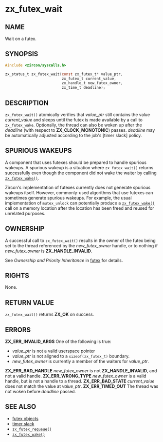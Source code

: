 # zx_futex_wait

## NAME

<!-- Updated by update-docs-from-fidl, do not edit. -->

Wait on a futex.

## SYNOPSIS

<!-- Updated by update-docs-from-fidl, do not edit. -->

```c
#include <zircon/syscalls.h>

zx_status_t zx_futex_wait(const zx_futex_t* value_ptr,
                          zx_futex_t current_value,
                          zx_handle_t new_futex_owner,
                          zx_time_t deadline);
```

## DESCRIPTION

`zx_futex_wait()` atomically verifies that *value_ptr* still contains the value
*current_value* and sleeps until the futex is made available by a call to
`zx_futex_wake`. Optionally, the thread can also be woken up after the
*deadline* (with respect to **ZX_CLOCK_MONOTONIC**) passes. *deadline* may be
automatically adjusted according to the job's [timer slack] policy.

## SPURIOUS WAKEUPS

A component that uses futexes should be prepared to handle spurious
wakeups.  A spurious wakeup is a situation where `zx_futex_wait()`
returns successfully even though the component did not wake the waiter
by calling [`zx_futex_wake()`].

Zircon's implementation of futexes currently does not generate
spurious wakeups itself.  However, commonly-used algorithms that use
futexes can sometimes generate spurious wakeups.  For example, the
usual implementation of `mutex_unlock` can potentially produce a
[`zx_futex_wake()`] call on a memory location after the location has been
freed and reused for unrelated purposes.

## OWNERSHIP

A successful call to `zx_futex_wait()` results in the owner of the futex being
set to the thread referenced by the *new_futex_owner* handle, or to nothing if
*new_futex_owner* is **ZX_HANDLE_INVALID**.

See *Ownership and Priority Inheritance* in [futex](/docs/concepts/objects/futex.md) for
details.

## RIGHTS

<!-- Updated by update-docs-from-fidl, do not edit. -->

None.

## RETURN VALUE

`zx_futex_wait()` returns **ZX_OK** on success.

## ERRORS

**ZX_ERR_INVALID_ARGS**  One of the following is true:
+ *value_ptr* is not a valid userspace pointer
+ *value_ptr* is not aligned to a `sizeof(zx_futex_t)` boundary.
+ *new_futex_owner* is currently a member of the waiters for *value_ptr*.

**ZX_ERR_BAD_HANDLE**  *new_futex_owner* is not **ZX_HANDLE_INVALID**, and not a valid handle.
**ZX_ERR_WRONG_TYPE**  *new_futex_owner* is a valid handle, but is not a handle to a thread.
**ZX_ERR_BAD_STATE**  *current_value* does not match the value at *value_ptr*.
**ZX_ERR_TIMED_OUT**  The thread was not woken before *deadline* passed.

## SEE ALSO

 - [futex objects](/docs/concepts/objects/futex.md)
 - [timer slack](/docs/concepts/objects/timer_slack.md)
 - [`zx_futex_requeue()`]
 - [`zx_futex_wake()`]

<!-- References updated by update-docs-from-fidl, do not edit. -->

[`zx_futex_requeue()`]: futex_requeue.md
[`zx_futex_wake()`]: futex_wake.md
